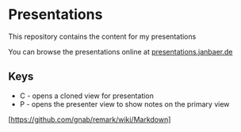 # Presentations

This repository contains the content for my presentations

You can browse the presentations online at
[presentations.janbaer.de](https://presentations.janbaer.de)

## Keys

- C - opens a cloned view for presentation
- P - opens the presenter view to show notes on the primary view

[https://github.com/gnab/remark/wiki/Markdown]
